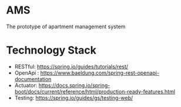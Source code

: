 # AMS
The prototype of apartment management system

# Technology Stack
- RESTful: https://spring.io/guides/tutorials/rest/
- OpenApi : https://www.baeldung.com/spring-rest-openapi-documentation
- Actuator: https://docs.spring.io/spring-boot/docs/current/reference/html/production-ready-features.html
- Testing: https://spring.io/guides/gs/testing-web/